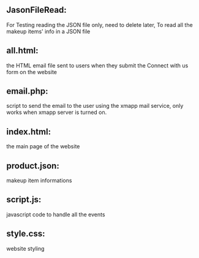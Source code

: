## JasonFileRead: 
For Testing reading the JSON file only, need to delete later, To read all the makeup items' info in a JSON file
## all.html: 
the HTML email file sent to users when they submit the Connect with us form on the website
## email.php: 
script to send the email to the user using the xmapp mail service, only works when xmapp server is turned on.
## index.html: 
the main page of the website
## product.json:
makeup item informations
## script.js: 
javascript code to handle all the events
## style.css:
website styling
